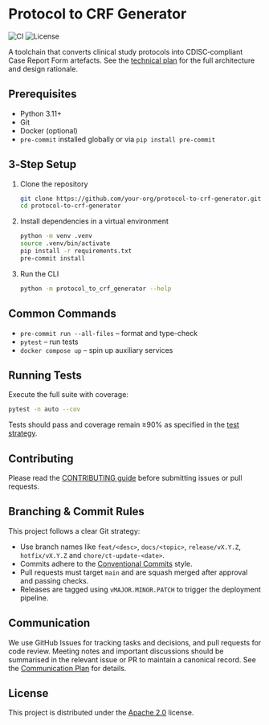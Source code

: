 # Protocol to CRF Generator

![CI](https://img.shields.io/badge/ci-github%20actions-blue?logo=github)
![License](https://img.shields.io/badge/license-Apache%202.0-blue)

A toolchain that converts clinical study protocols into CDISC‑compliant Case Report Form artefacts. See the [technical plan](docs/CDISC%20CRF%20Generation%20Technical%20Plan_.md) for the full architecture and design rationale.

## Prerequisites

- Python 3.11+
- Git
- Docker (optional)
- `pre-commit` installed globally or via `pip install pre-commit`

## 3‑Step Setup

1. Clone the repository
   ```bash
   git clone https://github.com/your-org/protocol-to-crf-generator.git
   cd protocol-to-crf-generator
   ```
2. Install dependencies in a virtual environment
   ```bash
   python -m venv .venv
   source .venv/bin/activate
   pip install -r requirements.txt
   pre-commit install
   ```
3. Run the CLI
   ```bash
   python -m protocol_to_crf_generator --help
   ```

## Common Commands

- `pre-commit run --all-files` – format and type-check
- `pytest` – run tests
- `docker compose up` – spin up auxiliary services

## Running Tests

Execute the full suite with coverage:
```bash
pytest -n auto --cov
```
Tests should pass and coverage remain ≥90% as specified in the [test strategy](docs/5_Quality%20&%20Ops/1_Test%20Strategy%20&%20Definition%20of%20Done/test-strategy.md).

## Contributing

Please read the [CONTRIBUTING guide](docs/6_Dev%20Env%20&%20Collaboration/3_Contribution%20Guidelines%20&%20Code-Review%20Checklist/CONTRIBUTING.md) before submitting issues or pull requests.

## Branching & Commit Rules

This project follows a clear Git strategy:

- Use branch names like `feat/<desc>`, `docs/<topic>`, `release/vX.Y.Z`, `hotfix/vX.Y.Z` and `chore/ct-update-<date>`.
- Commits adhere to the [Conventional Commits](https://www.conventionalcommits.org) style.
- Pull requests must target `main` and are squash merged after approval and passing checks.
- Releases are tagged using `vMAJOR.MINOR.PATCH` to trigger the deployment pipeline.

## Communication

We use GitHub Issues for tracking tasks and decisions, and pull requests for
code review. Meeting notes and important discussions should be summarised in
the relevant issue or PR to maintain a canonical record. See the [Communication
Plan](docs/6_Dev%20Env%20&%20Collaboration/4_Communication%20&%20Meeting%20Cadence%20Plan/communication-plan.md)
for details.

## License

This project is distributed under the [Apache 2.0](LICENSE) license.
